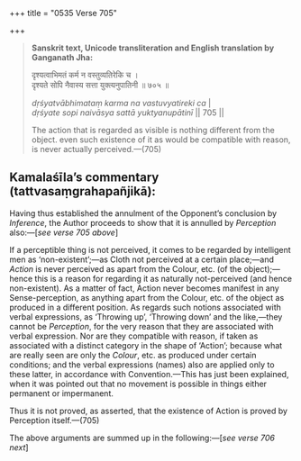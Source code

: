 +++
title = "0535 Verse 705"

+++
> **Sanskrit text, Unicode transliteration and English translation by Ganganath Jha:** 
>
> दृश्यत्वाभिमतं कर्म न वस्तुव्यतिरेकि च ।  
> दृश्यते सोपि नैवास्य सत्ता युक्त्यनुपातिनी ॥ ७०५ ॥ 
>
> *dṛśyatvābhimataṃ karma na vastuvyatireki ca* \|  
> *dṛśyate sopi naivāsya sattā yuktyanupātinī* \|\| 705 \|\| 
>
> The action that is regarded as visible is nothing different from the object. even such existence of it as would be compatible with reason, is never actually perceived.—(705)



## Kamalaśīla’s commentary (tattvasaṃgrahapañjikā):

Having thus established the annulment of the Opponent’s conclusion by *Inference*, the Author proceeds to show that it is annulled by *Perception* also:—[*see verse 705 above*]

If a perceptible thing is not perceived, it comes to be regarded by intelligent men as ‘non-existent’;—as Cloth not perceived at a certain place;—and *Action* is never perceived as apart from the Colour, etc. (of the object);—hence this is a reason for regarding it as naturally not-perceived (and hence non-existent). As a matter of fact, Action never becomes manifest in any Sense-perception, as anything apart from the Colour, etc. of the object as produced in a different position. As regards such notions associated with verbal expressions, as ‘Throwing up’, ‘Throwing down’ and the like,—they cannot be *Perception*, for the very reason that they are associated with verbal expression. Nor are they compatible with reason, if taken as associated with a distinct category in the shape of ‘Action’; because what are really seen are only the *Colour*, etc. as produced under certain conditions; and the verbal expressions (names) also are applied only to these latter, in accordance with Convention.—This has just been explained, when it was pointed out that no movement is possible in things either permanent or impermanent.

Thus it is not proved, as asserted, that the existence of Action is proved by Perception itself.—(705)

The above arguments are summed up in the following:—[*see verse 706 next*]


